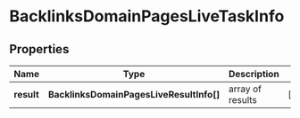 # BacklinksDomainPagesLiveTaskInfo

## Properties

| Name | Type | Description | Notes |
|------------ | ------------- | ------------- | -------------|
**result** | **BacklinksDomainPagesLiveResultInfo[]** | array of results |[optional]|